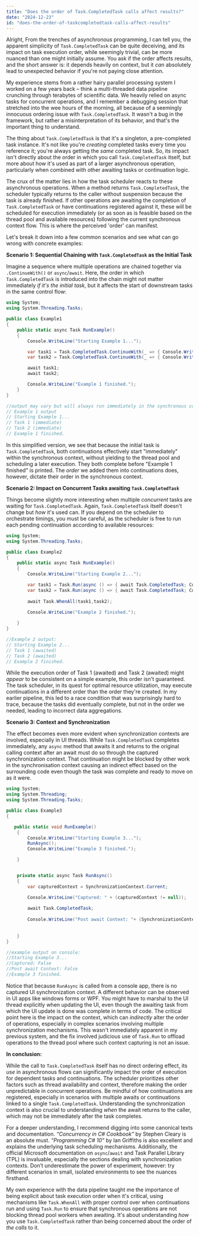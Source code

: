 ```yaml
---
title: "Does the order of Task.CompletedTask calls affect results?"
date: "2024-12-23"
id: "does-the-order-of-taskcompletedtask-calls-affect-results"
---
```


Alright,  From the trenches of asynchronous programming, I can tell you, the apparent simplicity of `Task.CompletedTask` can be quite deceiving, and its impact on task execution order, while seemingly trivial, can be more nuanced than one might initially assume. You ask if the order affects results, and the short answer is: it depends heavily on context, but it *can* absolutely lead to unexpected behavior if you're not paying close attention.

My experience stems from a rather hairy parallel processing system I worked on a few years back – think a multi-threaded data pipeline crunching through terabytes of scientific data. We heavily relied on async tasks for concurrent operations, and I remember a debugging session that stretched into the wee hours of the morning, all because of a seemingly innocuous ordering issue with `Task.CompletedTask`. It wasn't a bug in the framework, but rather a misinterpretation of its behavior, and that's the important thing to understand.

The thing about `Task.CompletedTask` is that it's a singleton, a pre-completed task instance. It's not like you're *creating* completed tasks every time you reference it; you're always getting the *same* completed task. So, its impact isn't directly about the order in which you call `Task.CompletedTask` itself, but more about how it's used as part of a larger asynchronous operation, particularly when combined with other awaiting tasks or continuation logic.

The crux of the matter lies in how the task scheduler reacts to these asynchronous operations. When a method returns `Task.CompletedTask`, the scheduler typically returns to the caller without suspension because the task is already finished. If other operations are awaiting the completion of `Task.CompletedTask` or have continuations registered against it, these will be scheduled for execution immediately (or as soon as is feasible based on the thread pool and available resources) following the current synchronous context flow. This is where the perceived 'order' can manifest.

Let's break it down into a few common scenarios and see what can go wrong with concrete examples:

**Scenario 1: Sequential Chaining with `Task.CompletedTask` as the Initial Task**

Imagine a sequence where multiple operations are chained together via `.ContinueWith()` or `async`/`await`. Here, the order in which `Task.CompletedTask` is introduced into the chain might not matter immediately *if it's the initial task*, but it affects the start of downstream tasks in the same control flow:

```csharp
using System;
using System.Threading.Tasks;

public class Example1
{
    public static async Task RunExample()
    {
        Console.WriteLine("Starting Example 1...");

        var task1 = Task.CompletedTask.ContinueWith(_ => { Console.WriteLine("Task 1 (immediate)"); });
        var task2 = Task.CompletedTask.ContinueWith(_ => { Console.WriteLine("Task 2 (immediate)"); });

        await task1;
        await task2;

        Console.WriteLine("Example 1 finished.");
    }
}

//output may vary but will always run immediately in the synchronous context
// Example 1 output
// Starting Example 1...
// Task 1 (immediate)
// Task 2 (immediate)
// Example 1 finished.
```

In this simplified version, we see that because the initial task is `Task.CompletedTask`, both continuations effectively start "immediately" within the synchronous context, without yielding to the thread pool and scheduling a later execution. They both complete before "Example 1 finished" is printed. The *order* we added them into continuations does, however, dictate their order in the synchronous context.

**Scenario 2: Impact on Concurrent Tasks awaiting `Task.CompletedTask`**

Things become slightly more interesting when multiple *concurrent* tasks are waiting for `Task.CompletedTask`. Again, `Task.CompletedTask` itself doesn't change but *how* it's used can. If you depend on the scheduler to orchestrate timings, you must be careful, as the scheduler is free to run each pending continuation according to available resources:

```csharp
using System;
using System.Threading.Tasks;

public class Example2
{
    public static async Task RunExample()
    {
        Console.WriteLine("Starting Example 2...");

        var task1 = Task.Run(async () => { await Task.CompletedTask; Console.WriteLine("Task 1 (awaited)"); });
        var task2 = Task.Run(async () => { await Task.CompletedTask; Console.WriteLine("Task 2 (awaited)"); });
       
        await Task.WhenAll(task1,task2);
        
        Console.WriteLine("Example 2 finished.");

    }
}

//Example 2 output: 
// Starting Example 2...
// Task 1 (awaited)
// Task 2 (awaited)
// Example 2 finished.
```

While the execution order of Task 1 (awaited) and Task 2 (awaited) might *appear* to be consistent on a simple example, this order isn't guaranteed. The task scheduler, in its quest for optimal resource utilization, may execute continuations in a different order than the order they're created. In my earlier pipeline, this led to a race condition that was surprisingly hard to trace, because the tasks did eventually complete, but not in the order we needed, leading to incorrect data aggregations.

**Scenario 3: Context and Synchronization**

The effect becomes even more evident when synchronization contexts are involved, especially in UI threads. While `Task.CompletedTask` completes immediately, any `async` method that awaits it and returns to the original calling context after an await must do so through the captured synchronization context. That continuation might be blocked by other work in the synchronisation context causing an indirect effect based on the surrounding code even though the task was complete and ready to move on as it were.

```csharp
using System;
using System.Threading;
using System.Threading.Tasks;

public class Example3
{

   public static void RunExample()
    {
        Console.WriteLine("Starting Example 3...");
        RunAsync();
        Console.WriteLine("Example 3 finished.");

    }


    private static async Task RunAsync()
    {
        var capturedContext = SynchronizationContext.Current;

        Console.WriteLine("Captured: " + (capturedContext != null));
        
        await Task.CompletedTask;
        
        Console.WriteLine("Post await Context: "+ (SynchronizationContext.Current != null ? SynchronizationContext.Current == capturedContext : false)); //context can be null in non UI thread
       
        
    }
}

//example output on console:
//Starting Example 3...
//Captured: False
//Post await Context: False
//Example 3 finished.

```

Notice that because `RunAsync` is called from a console app, there is no captured UI synchronization context. A different behavior can be observed in UI apps like windows forms or WPF. You might have to marshal to the UI thread explicitly when updating the UI, even though the awaiting task from which the UI update is done was complete in terms of code. The critical point here is the impact on the context, which can *indirectly* alter the order of operations, especially in complex scenarios involving multiple synchronization mechanisms. This wasn't immediately apparent in my previous system, and the fix involved judicious use of `Task.Run` to offload operations to the thread pool where such context capturing is not an issue.

**In conclusion:**

While the call to `Task.CompletedTask` itself has no direct ordering effect, its *use* in asynchronous flows can significantly impact the order of execution for dependent tasks and continuations. The scheduler prioritizes other factors such as thread availability and context, therefore making the order unpredictable in concurrent operations. Be mindful of how continuations are registered, especially in scenarios with multiple awaits or continuations linked to a single `Task.CompletedTask`. Understanding the synchronization context is also crucial to understanding *when* the await returns to the caller, which may not be immediately after the task completes.

For a deeper understanding, I recommend digging into some canonical texts and documentation. *“Concurrency in C# Cookbook”* by Stephen Cleary is an absolute must. *“Programming C# 10”* by Ian Griffiths is also excellent and explains the underlying task scheduling mechanisms. Additionally, the official Microsoft documentation on `async`/`await` and Task Parallel Library (TPL) is invaluable, especially the sections dealing with synchronization contexts. Don’t underestimate the power of experiment, however: try different scenarios in small, isolated environments to see the nuances firsthand.

My own experience with the data pipeline taught me the importance of being explicit about task execution order when it's critical, using mechanisms like `Task.WhenAll` with proper control over when continuations run and using `Task.Run` to ensure that synchronous operations are not blocking thread pool workers when awaiting. It's about understanding *how* you use `Task.CompletedTask` rather than being concerned about the order of *the calls* to it.
